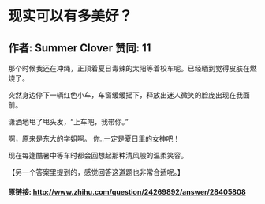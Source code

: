 # 现实可以有多美好？
## 作者: Summer Clover  赞同: 11
那个时候我还在冲绳，正顶着夏日毒辣的太阳等着校车呢。已经晒到觉得皮肤在燃烧了。  
  
突然身边停下一辆红色小车，车窗缓缓摇下，释放出迷人微笑的脸庞出现在我面前。  
  
潇洒地甩了甩头发，“上车吧，我带你。”  
  
啊，原来是东大的学姐啊。 你..一定是夏日里的女神吧！  
  
  
现在每逢酷暑中等车时都会回想起那种清风般的温柔笑容。  
  
【另一个答案里提到的，感觉回答这道题也非常合适呢。】

#### 原链接: http://www.zhihu.com/question/24269892/answer/28405808